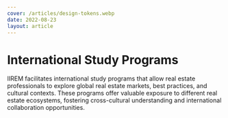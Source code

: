 ```yaml
---
cover: /articles/design-tokens.webp
date: 2022-08-23
layout: article
---
```


# International Study Programs

IIREM facilitates international study programs that allow real estate professionals to explore global real estate markets, best practices, and cultural contexts. These programs offer valuable exposure to different real estate ecosystems, fostering cross-cultural understanding and international collaboration opportunities.